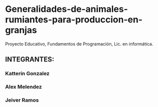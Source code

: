 # Generalidades-de-animales-rumiantes-para-produccion-en-granjas
Proyecto Educativo, Fundamentos de Programación, Lic. en informática.  
## INTEGRANTES:
### Katterin Gonzalez
### Alex Melendez
### Jeiver Ramos
